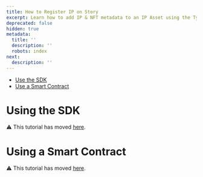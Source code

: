 ```yaml
---
title: How to Register IP on Story
excerpt: Learn how to add IP & NFT metadata to an IP Asset using the Typescript SDK.
deprecated: false
hidden: true
metadata:
  title: ''
  description: ''
  robots: index
next:
  description: ''
---
```

* [Use the SDK](https://docs.story.foundation/docs/how-to-register-ip-on-story#using-the-sdk)
* [Use a Smart Contract](https://docs.story.foundation/docs/how-to-register-ip-on-story#using-a-smart-contract)

# Using the SDK

:warning: This tutorial has moved [here](https://docs.story.foundation/docs/register-an-ip-asset#/).

# Using a Smart Contract

:warning: This tutorial has moved [here](https://docs.story.foundation/update/docs/sc-register-an-ip-asset#/).